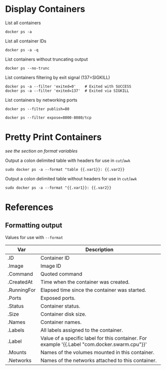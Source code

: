 # Display Containers

List all containers
```
docker ps -a
```

List all container IDs
```
docker ps -a -q
```

List containers without truncating output
```
docker ps --no-trunc
```

List containers filtering by exit signal (137=SIGKILL)
```
docker ps -a --filter 'exited=0'    # Exited with SUCCESS
docker ps -a --filter 'exited=137'  # Exited via SIGKILL
```

List containers by networking ports
```
docker ps --filter publish=80

docker ps --filter expose=8000-8080/tcp
```

# Pretty Print Containers

*see the section on format variables*

Output a colon delimited table with headers for use in `cut`/`awk`
```
sudo docker ps -a --format "table {{.var1}}: {{.var2}}
```

Output a colon delimited table without headers for use in `cut`/`awk`
```
sudo docker ps -a --format "{{.var1}}: {{.var2}}
```

# References

## Formatting output
Values for use with `--format`

| Var | Description |
| -- | -- |
| .ID | Container ID |
| .Image | Image ID |
| .Command | Quoted command |
| .CreatedAt | Time when the container was created. |
| .RunningFor | Elapsed time since the container was started. |
| .Ports | Exposed ports. |
| .Status | Container status. |
| .Size | Container disk size. |
| .Names | Container names. |
| .Labels | All labels assigned to the container. |
| .Label | Value of a specific label for this container. For example '{{.Label "com.docker.swarm.cpu"}}' |
| .Mounts | Names of the volumes mounted in this container. |
| .Networks | Names of the networks attached to this container. |




